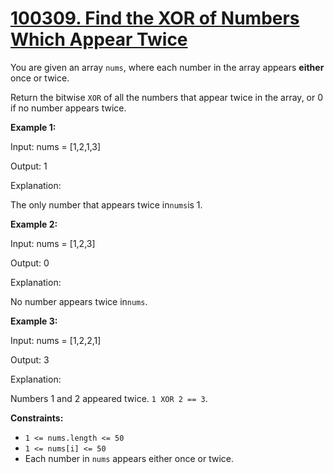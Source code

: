 # [100309. Find the XOR of Numbers Which Appear Twice](https://leetcode.com/contest/biweekly-contest-131/problems/find-the-xor-of-numbers-which-appear-twice/)

You are given an array `nums`, where each number in the array appears **either**  once or twice.

Return the bitwise `XOR` of all the numbers that appear twice in the array, or 0 if no number appears twice.

**Example 1:** 

<div class="example-block">
Input: nums = [1,2,1,3]

Output: 1

Explanation:

The only number that appears twice in`nums`is 1.

**Example 2:** 

<div class="example-block">
Input: nums = [1,2,3]

Output: 0

Explanation:

No number appears twice in`nums`.

**Example 3:** 

<div class="example-block">
Input: nums = [1,2,2,1]

Output: 3

Explanation:

Numbers 1 and 2 appeared twice. `1 XOR 2 == 3`.

**Constraints:** 

- `1 <= nums.length <= 50`
- `1 <= nums[i] <= 50`
- Each number in `nums` appears either once or twice.
